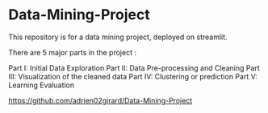 # Data-Mining-Project
This repository is for a data mining project, deployed on streamlit. 

There are 5 major parts in the project : 

Part I: Initial Data Exploration
Part II: Data Pre-processing and Cleaning
Part III: Visualization of the cleaned data
Part IV: Clustering or prediction
Part V: Learning Evaluation

https://github.com/adrien02girard/Data-Mining-Project
